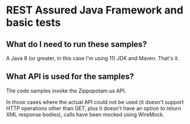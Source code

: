 # REST Assured Java Framework and basic tests

## What do I need to run these samples?
A Java 8 (or greater, in this case I'm using 11) JDK and Maven. That's it.

## What API is used for the samples?
The code samples invoke the Zippopotam.us API.

In those cases where the actual API could not be used (it doesn't support HTTP operations other than GET, plus it doesn't have an option to return XML response bodies), calls have been mocked using WireMock.